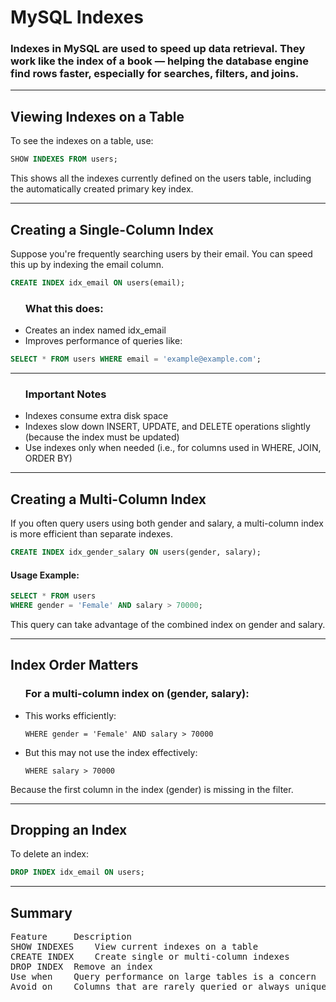 # MySQL Indexes

### Indexes in MySQL are used to speed up data retrieval. They work like the index of a book — helping the database engine find rows faster, especially for searches, filters, and joins.

<hr>

## Viewing Indexes on a Table

To see the indexes on a table, use:

```sql
SHOW INDEXES FROM users;
```

This shows all the indexes currently defined on the users table, including the automatically created primary key index.

<hr>

## Creating a Single-Column Index

Suppose you're frequently searching users by their email. You can speed this up by indexing the email column.

```sql
CREATE INDEX idx_email ON users(email);
```

<ul>
<h3> What this does: </h3>
<li> Creates an index named idx_email
<li> Improves performance of queries like:
</ul>

```sql
SELECT * FROM users WHERE email = 'example@example.com';
```

<hr>

<ul>
<h3> Important Notes </h3>
<li> Indexes consume extra disk space
<li> Indexes slow down INSERT, UPDATE, and DELETE operations slightly (because the index must be updated)
<li> Use indexes only when needed (i.e., for columns used in WHERE, JOIN, ORDER BY)
</ul>

<hr>

## Creating a Multi-Column Index

If you often query users using both gender and salary, a multi-column index is more efficient than separate indexes.

```sql
CREATE INDEX idx_gender_salary ON users(gender, salary);
```

#### Usage Example:

```sql
SELECT * FROM users
WHERE gender = 'Female' AND salary > 70000;
```

This query can take advantage of the combined index on gender and salary.

<hr>

## Index Order Matters

<ul>
<h3>For a multi-column index on (gender, salary): </h3>
<li>This works efficiently:

    WHERE gender = 'Female' AND salary > 70000

<li>But this may not use the index effectively:

    WHERE salary > 70000
</ul>

Because the first column in the index (gender) is missing in the filter.

<hr>

## Dropping an Index

To delete an index:

```sql
DROP INDEX idx_email ON users;
```

<hr>

## Summary

<pre>
Feature 	Description
SHOW INDEXES 	View current indexes on a table
CREATE INDEX 	Create single or multi-column indexes
DROP INDEX 	Remove an index
Use when 	Query performance on large tables is a concern
Avoid on 	Columns that are rarely queried or always unique
</pre>
